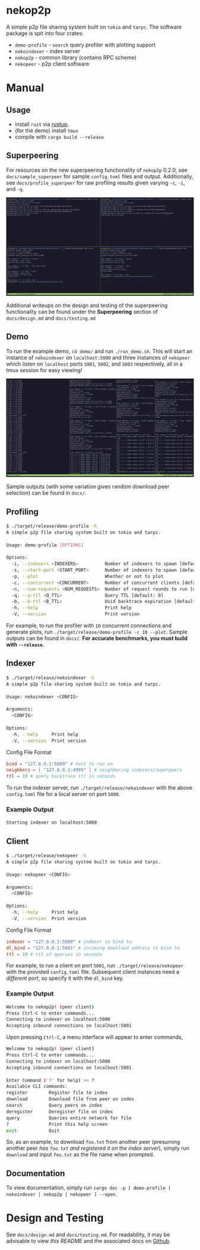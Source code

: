 # nekop2p
A simple p2p file sharing system built on `tokio` and `tarpc`. The software
package is spit into four crates:
- `demo-profile` - `search` query profiler with plotting support
- `nekoindexer` - index server
- `nekop2p` - common library (contains RPC scheme)
- `nekopeer` - p2p client software

# Manual
## Usage
- install `rust` via [rustup](https://rustup.rs).
- (for the demo) install `tmux`
- compile with `cargo build --release`

## Superpeering
For resources on the new superpeering functionality of `nekop2p` 0.2.0, see
`docs/sample_superpeer` for sample `config.toml` files and output. Additionally,
see `docs/profile_superpeer` for raw profiling results given varying `-c`, `-i`,
and `-q`.

![](docs/sample_superpeer/superpeer.png)

Additional writeups on the design and testing of the superpeering functionality
can be found under the **Superpeering** section of `docs/design.md` and
`docs/testing.md`

## Demo
To run the example demo, `cd demo/` and run `./run_demo.sh`. This will start an
instance of `nekoindexer` on `localhost:5000` and three instances of `nekopeer`
which listen on `localhost` ports `5001`, `5002`, and `5003` respectively, all
in a tmux session for easy viewing!

![](docs/demo.png)

Sample outputs (with some variation given random download peer selection) can be
found in `docs/`.

## Profiling
```sh
$ ./target/release/demo-profile -h
A simple p2p file sharing system built on tokio and tarpc.

Usage: demo-profile [OPTIONS]

Options:
  -i, --indexers <INDEXERS>          Number of indexers to spawn [default: 1]
  -s, --start-port <START_PORT>      Number of indexers to spawn [default: 5000]
  -p, --plot                         Whether or not to plot
  -c, --concurrent <CONCURRENT>      Number of concurrent clients [default: 1]
  -n, --num-requests <NUM_REQUESTS>  Number of request rounds to run [default: 500]
  -q, --q-ttl <Q_TTL>                Query TTL [default: 0]
  -b, --b-ttl <B_TTL>                Uuid backtrace expiration [default: 10]
  -h, --help                         Print help
  -V, --version                      Print version
```

For example, to run the profiler with `10` concurrent connections and generate
plots, run `./target/release/demo-profile -c 10 --plot`. Sample outputs can be
found in `docs/`. **For accurate benchmarks, you must build with `--release`.**

## Indexer
```sh
$ ./target/release/nekoindexer -h
A simple p2p file sharing system built on tokio and tarpc.

Usage: nekoindexer <CONFIG>

Arguments:
  <CONFIG>

Options:
  -h, --help     Print help
  -V, --version  Print version
```

Config File Format
```toml
bind = "127.0.0.1:5000" # host to run on
neighbors = [ "127.0.0.1:4999" ] # neighboring indexers/superpeers
ttl = 10 # query backtrace ttl in seconds
```

To run the indexer server, run `./target/release/nekoindexer` with the above
`config.toml` file for a local server on port `5000`.

### Example Output
```sh
Starting indexer on localhost:5000
```

## Client
```sh
$ ./target/release/nekopeer -h
A simple p2p file sharing system built on tokio and tarpc.

Usage: nekopeer <CONFIG>

Arguments:
  <CONFIG>

Options:
  -h, --help     Print help
  -V, --version  Print version
```

Config File Format
```toml
indexer = "127.0.0.1:5000" # indexer to bind to
dl_bind = "127.0.0.1:5001" # incoming download address to bind to
ttl = 10 # ttl of queries in seconds
```

For example, to run a client on port `5001`, run `./target/release/nekopeer`
with the provided `config.toml` file. Subsequent client instances need a
*different* port, so specify it with the `dl_bind` key.

### Example Output
```sh
Welcome to nekop2p! (peer client)
Press Ctrl-C to enter commands...
Connecting to indexer on localhost:5000
Accepting inbound connections on localhost:5001
```

Upon pressing `Ctrl-C`, a menu interface will appear to enter commands,

```sh
Welcome to nekop2p! (peer client)
Press Ctrl-C to enter commands...
Connecting to indexer on localhost:5000
Accepting inbound connections on localhost:5001

Enter Command ('?' for help) >> ?
Available CLI commands:
register        Register file to index
download        Download file from peer on index
search          Query peers on index
deregister      Deregister file on index
query           Queries entire network for file
?               Print this help screen
exit            Quit
```

So, as an example, to download `foo.txt` from another peer (presuming another
peer *has `foo.txt` and registered it on the index server*), simply run
`download` and input `foo.txt` as the file name when prompted.

## Documentation
To view documentation, simply run `cargo doc -p [ demo-profile | nekoindexer | nekop2p | nekopeer ] --open`.

# Design and Testing
See `docs/design.md` and `docs/testing.md`. For readability, it may be advisable
to view *this README* and the associated docs on
[Github](https://github.com/lowpolyneko/nekop2p).

<!-- vim: tw=80:
-->
